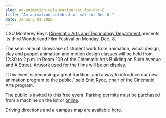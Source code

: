 ```yaml
---
slug: an-animation-celebration-set-for-dec-8
title: "An animation celebration set for Dec 8."
date: January 01 2020
---
```


<p>CSU Monterey Bay’s <a href="http://csumb.edu/tat">Cinematic Arts and Technology Department </a>presents its third Wonderland Film Festival on Monday, Dec. 8.
</p><p>The semi-annual showcase of student work from animation, visual design, clay and puppet animation and motion design classes will be held from 12:30 to 2 p.m. in Room 109 of the Cinematic Arts Building on Sixth Avenue and A Street. Artwork used for the films will be on display.
</p><p>“This event is becoming a great tradition, and a way to introduce our new animation program to the public,” said Enid Ryce, chair of the Cinematic Arts program.
</p><p>The public is invited to this free event. Parking permits must be purchased from a machine on the lot or <a href="http://parking.csumb.edu/buy-permit">online</a>.
</p><p>Driving directions and a campus map are available <a href="http://csumb.edu/maps">here</a>.
</p><p> 
</p><p> 
</p><p> 
</p>

